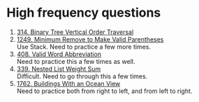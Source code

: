 # High frequency questions
1. [314. Binary Tree Vertical Order Traversal](https://leetcode.com/problems/binary-tree-vertical-order-traversal)
1. [1249. Minimum Remove to Make Valid Parentheses](https://leetcode.com/problems/minimum-remove-to-make-valid-parentheses/)  
   Use Stack. Need to practice a few more times.
1. [408. Valid Word Abbreviation](https://leetcode.com/problems/valid-word-abbreviation)  
   Need to practice this a few times as well.
1. [339. Nested List Weight Sum](https://leetcode.com/problems/nested-list-weight-sum)  
   Difficult. Need to go through this a few times.
1. [1762. Buildings With an Ocean View](https://leetcode.com/problems/buildings-with-an-ocean-view)  
   Need to practice both from right to left, and from left to right.
